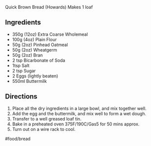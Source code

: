 
Quick Brown Bread (Howards)
Makes 1 loaf

## Ingredients
* 350g (12oz) Extra Coarse Wholemeal
* 100g (4oz) Plain Flour
* 50g (2oz) Pinhead Oatmeal
* 50g (2oz) Wheatgerm
* 50g (2oz) Bran
* 2 tsp Bicarbonate of Soda
* 1tsp Salt
* 2 tsp Sugar
* 2 Eggs (lightly beaten)
* 550ml Buttermilk

## Directions
1. Place all the dry ingredients in a large bowl, and mix together well.
2. Add the egg and the buttermilk, and mix well to form a wet dough.
3. Transfer to a well greased loaf tin.
4. Bake in a preheated oven 375F/190C/Gas5 for 50 mins approx.
5. Turn out on a wire rack to cool.

#food/bread